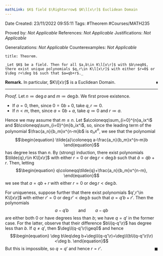 ```yaml
---
mathLink: $K$ field $\Rightarrow$ $K\l[x\r]$ Euclidean Domain
---
```


<div class="topSpace"></div>

Date Created: 23/11/2022 09:55:11
Tags: #Theorem #Courses/MATH235

Proved by: _Not Applicable_
References: _Not Applicable_
Justifications: _Not Applicable_

Generalizations: _Not Applicable_
Counterexamples: _Not Applicable_

``` ad-Theorem
title: Theorem.

_Let $K$ be a field. Then for all $a,b\in K\l[x\r]$ with $b\neq0$, there exist unique polynomials $q,r\in K\l[x\r]$ with either $r=0$ or $\deg r<\deg b$ such that $a=qb+r$._

```

**Remark.** In particular, $K\l[x\r]$ is a Euclidean Domain.<span style="float:right;">$\blacklozenge$</span>

---

_Proof_. Let $n\coloneqq\deg a$ and $m\coloneqq\deg b$. We first prove existence.
* If $a=0$, then, since $0=0b+0$, take $q,r\coloneqq0$.
* If $n<m$, then, since $a=0b+a$, take $q\coloneqq0$ and $r\coloneqq a$.

Hence we may assume that $m\leq n$. Let $a\coloneqq\sum_{i=0}^{n}a_ix^i$ and $b\coloneqq\sum_{i=0}^{m}b_ix^i$, so, since the leading term of the polynomial $\frac{a_n}{b_m}x^{n-m}b$ is $a_nx^n$, we see that the polynomial
$$\begin{equation}
    \tilde{a}\coloneqq a-\frac{a_n}{b_m}x^{n-m}b
\end{equation}$$
has degree less than $n$. By (strong) induction, there exist polynomials $\tilde{q},r\in K\l[x\r]$ with either $r=0$ or $\deg r<\deg b$ such that $\tilde{a}=\tilde{q}b+r$. Then, letting
$$\begin{equation}
    q\coloneqq\tilde{q}+\frac{a_n}{b_m}x^{n-m},
\end{equation}$$
we see that $a=qb+r$ with either $r=0$ or $\deg r<\deg b$.

For uniqueness, suppose further that there exist polynomials $q',r'\in K\l[x\r]$ with either $r'=0$ or $\deg r'<\deg b$ such that $a=q'b+r'$. Then the polynomials
$$\begin{equation}
    a-q'b\ \ \ \ \ \ \ \ \textrm{and}\ \ \ \ \ \ \ \ a-qb
\end{equation}$$
are either both $0$ or have degrees less than $b$; we have $q=q'$ in the former case. For the latter, observe that their difference $b\l(q-q'\r)$ has degree less than $b$. If $q\neq q'$, then $\deg\l(q-q'\r)\geq0$ and hence
$$\begin{equation}
    \deg b\leq\deg b+\deg\l(q-q'\r)=\deg\l(b\l(q-q'\r)\r)<\deg b.
\end{equation}$$
But this is impossible, so $q=q'$ and hence $r=r'$.<span style="float:right;">$\blacksquare$</span>
